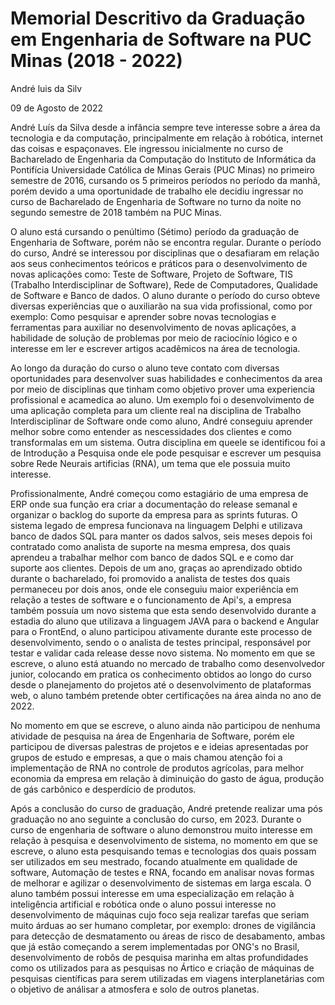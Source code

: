 # Memorial Descritivo da Graduação em Engenharia de Software na PUC Minas (2018 - 2022)

André luis da Silv

09 de Agosto de 2022

André Luís da Silva desde a infância sempre teve interesse sobre a área da tecnologia e da computação, principalmente em relação à robótica, internet das coisas e espaçonaves. Ele ingressou inicialmente no curso de Bacharelado de Engenharia da Computação do Instituto de Informática da Pontifícia Universidade Católica de Minas Gerais (PUC Minas) no primeiro semestre de 2016, cursando os 5 primeiros períodos no período da manhã, porém devido a uma oportunidade de trabalho ele decidiu ingressar no curso de Bacharelado de Engenharia de Software no turno da noite no segundo semestre de 2018 também na PUC Minas.

O aluno está cursando o penúltimo (Sétimo) período da graduação de Engenharia de Software, porém não se encontra regular. Durante o período do curso, André se interessou por disciplinas que o desafiaram em relação aos seus conhecimentos teóricos e práticos para o desenvolvimento de novas aplicações como: Teste de Software, Projeto de Software, TIS (Trabalho Interdisciplinar de Software), Rede de Computadores, Qualidade de Software e Banco de dados. O aluno durante o período do curso obteve diversas experiências que o auxiliarão na sua vida profissional, como por exemplo: Como pesquisar e aprender sobre novas tecnologias e ferramentas para auxiliar no desenvolvimento de novas aplicações, a habilidade de solução de problemas por meio de raciocínio lógico e o interesse em ler e escrever artigos acadêmicos na área de tecnologia.

Ao longo da duração do curso o aluno teve contato com diversas oportunidades para desenvolver suas habilidades e conhecimentos da area por meio de disciplinas que tinham como objetivo prover uma experiencia profissional e acamedica ao aluno. Um exemplo foi o desenvolvimento de uma aplicação completa para um cliente real na disciplina de Trabalho Interdisciplinar de Software onde como aluno, André conseguiu aprender melhor sobre como entender as nescessidades dos clientes e como transformalas em um sistema. Outra disciplina em queele se identificou foi a de Introdução a Pesquisa onde ele pode pesquisar e escrever um pesquisa sobre Rede Neurais artificias (RNA), um tema que ele possuia muito interesse.

Profissionalmente, André começou como estagiário de uma empresa de ERP onde sua função era criar a documentação do release semanal e organizar o backlog do suporte da empresa para as sprints futuras. O sistema legado de empresa funcionava na linguagem Delphi e utilizava banco de dados SQL para manter os dados salvos, seis meses depois foi contratado como analista de suporte na mesma empresa, dos quais aprendeu a trabalhar melhor com banco de dados SQL e e como dar suporte aos clientes. Depois de um ano, graças ao aprendizado obtido durante o bacharelado, foi promovido a analista de testes dos quais permaneceu por dois anos, onde ele conseguiu maior experiência em relação a testes de software e o funcionamento de Api's, a empresa também possuía um novo sistema que esta sendo desenvolvido durante a estadia do aluno que utilizava a linguagem JAVA para o backend e Angular para o FrontEnd, o aluno participou ativamente durante este processo de desenvolvimento, sendo o o analista de testes principal, responsável por testar e validar cada release desse novo sistema. No momento em que se escreve, o aluno está atuando no mercado de trabalho como desenvolvedor junior, colocando em pratica os conhecimento obtidos ao longo do curso desde o planejamento do projetos até o desenvolvimento de plataformas web, o aluno também pretende obter certificações na área ainda no ano de 2022.

No momento em que se escreve, o aluno ainda não participou de nenhuma atividade de pesquisa na área de Engenharia de Software, porém ele participou de diversas palestras de projetos e e ideias apresentadas por grupos de estudo e empresas, a que o mais chamou atenção foi a implementação de RNA no controle de produtos agrícolas, para melhor economia da empresa em relação à diminuição do gasto de água, produção de gás carbônico e desperdício de produtos.

Após a conclusão do curso de graduação, André pretende realizar uma pós graduação no ano seguinte a conclusão do curso, em 2023. Durante o curso de engenharia de software o aluno demonstrou muito interesse em relação à pesquisa e desenvolvimento de sistema, no momento em que se escreve, o aluno esta pesquisando temas e tecnologias dos quais possam ser utilizados em seu mestrado, focando atualmente em qualidade de software, Automação de testes e RNA, focando em analisar novas formas de melhorar e agilizar o desenvolvimento de sistemas em larga escala. O aluno também possui interesse em uma especialização em relação à inteligência artificial e robótica onde o aluno possui interesse no desenvolvimento de máquinas cujo foco seja realizar tarefas que seriam muito árduas ao ser humano completar, por exemplo: drones de vigilância para detecção de desmatamento ou áreas de risco de desabamento, ambas que já estão começando a serem implementadas por ONG's no Brasil, desenvolvimento de robôs de pesquisa marinha em altas profundidades como os utilizados para as pesquisas no Ártico e criação de máquinas de pesquisas científicas para serem utilizadas em viagens interplanetárias com o objetivo de análisar a atmosfera e solo de outros planetas.
